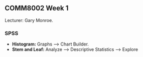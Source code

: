 ## COMM8002 Week 1

Lecturer: Gary Monroe.

### SPSS

- **Histogram:** Graphs --> Chart Builder.
- **Stem and Leaf:** Analyze --> Descriptive Statistics --> Explore

